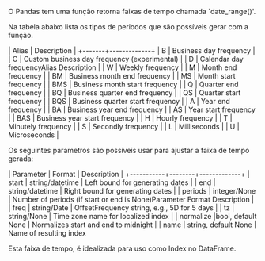 O Pandas tem uma função retorna faixas de tempo chamada `date_range()'.

Na tabela abaixo lista os tipos de periodos que são possíveis gerar com a função.

| Alias | Description |
+-------+-------------+
| B | Business day frequency  |
| C | Custom business day frequency (experimental) |
| D | Calendar day frequencyAlias Description |
| W | Weekly frequency |
| M | Month end frequency |
| BM | Business month end frequency |
| MS | Month start frequency |
| BMS | Business month start frequency |
| Q | Quarter end frequency |
| BQ | Business quarter end frequency |
| QS | Quarter start frequency |
| BQS | Business quarter start frequency |
| A | Year end frequency |
| BA | Business year end frequency |
| AS | Year start frequency |
| BAS | Business year start frequency |
| H | Hourly frequency |
| T | Minutely frequency |
| S | Secondly frequency |
| L | Milliseconds |
| U | Microseconds |

Os seguintes parametros são possíveis usar para ajustar a faixa de tempo gerada:

| Parameter | Format | Description |
+-----------+--------+-------------+
| start | string/datetime | Left bound for generating dates |
| end | string/datetime | Right bound for generating dates |
| periods | integer/None | Number of periods (if start or end is None)Parameter Format
Description |
| freq | string/Date | OffsetFrequency string, e.g., 5D for 5 days |
| tz | string/None | Time zone name for localized index |
| normalize |bool, default None | Normalizes start and end to midnight |
| name | string, default None | Name of resulting index

Esta faixa de tempo, é idealizada para uso como Index no DataFrame.
